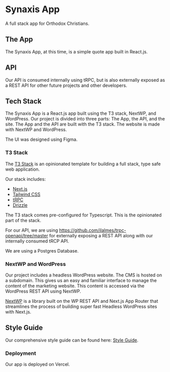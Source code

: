 # Synaxis App

A full stack app for Orthodox Christians.

## The App

The Synaxis App, at this time, is a simple quote app built in React.js.

## API

Our API is consumed internally using tRPC, but is also externally exposed as a REST API for other future projects and other developers.

## Tech Stack

The Synaxis App is a React.js app built using the T3 stack, NextWP, and WordPress.
Our project is divided into three parts: The App, the API, and the site.
The App and the API are built with the T3 stack.
The website is made with NextWP and WordPress.

The UI was designed using Figma.

### T3 Stack

The [T3 Stack](https://create.t3.gg/) is an opinionated template for building a full stack, type safe web application.

Our stack includes:
- [Next.js](https://nextjs.org)
- [Tailwind CSS](https://tailwindcss.com)
- [tRPC](https://trpc.io)
- [Drizzle](https://orm.drizzle.team)

The T3 stack comes pre-configured for Typescript. This is the opinionated part of the stack.

For our API, we are using https://github.com/jlalmes/trpc-openapi/tree/master for externally exposing a REST API along with our internally consumed tRCP API.

We are using a Postgres Database.

### NextWP and WordPress

Our project includes a headless WordPress website.
The CMS is hosted on a subdomain. This gives us an easy and familiar interface to manage the content of the marketing website.
This content is accessed via the WordPress REST API using NextWP.

[NextWP](https://nextwp.org) is a library built on the WP REST API and Next.js App Router that streamlines the process of building super fast Headless WordPress sites with Next.js.

## Style Guide

Our comprehensive style guide can be found here: [Style Guide](/docs/style-guide/).

### Deployment

Our app is deployed on Vercel.
